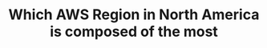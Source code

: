 ---
layout: answer
title: "Which AWS Region in North America is composed of the most "
blurb: "As of January, 2022, the US East Region has 6 Availability Zones and 9 Local Zones. Oregon has 4 Availability Zones and 5 Local Zones. The rest have"
quid: 139
---